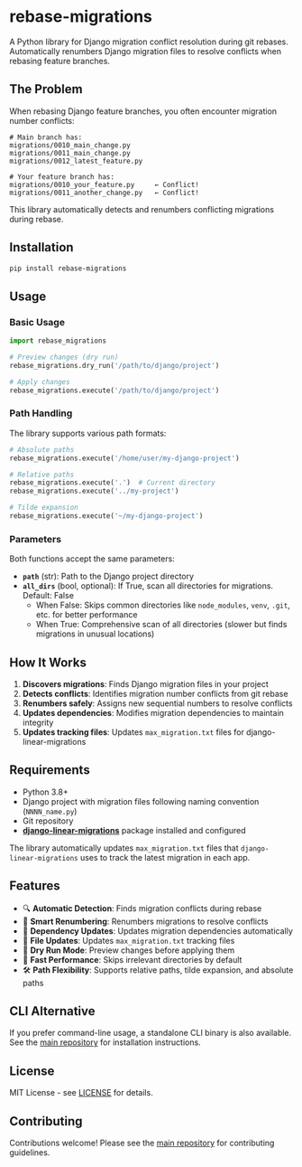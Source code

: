 # rebase-migrations

A Python library for Django migration conflict resolution during git rebases. Automatically renumbers Django migration files to resolve conflicts when rebasing feature branches.

## The Problem

When rebasing Django feature branches, you often encounter migration number conflicts:

```
# Main branch has:
migrations/0010_main_change.py
migrations/0011_main_change.py
migrations/0012_latest_feature.py

# Your feature branch has:
migrations/0010_your_feature.py     ← Conflict!
migrations/0011_another_change.py   ← Conflict!
```

This library automatically detects and renumbers conflicting migrations during rebase.

## Installation

```bash
pip install rebase-migrations
```

## Usage

### Basic Usage

```python
import rebase_migrations

# Preview changes (dry run)
rebase_migrations.dry_run('/path/to/django/project')

# Apply changes
rebase_migrations.execute('/path/to/django/project')
```

### Path Handling

The library supports various path formats:

```python
# Absolute paths
rebase_migrations.execute('/home/user/my-django-project')

# Relative paths
rebase_migrations.execute('.')  # Current directory
rebase_migrations.execute('../my-project')

# Tilde expansion
rebase_migrations.execute('~/my-django-project')
```

### Parameters

Both functions accept the same parameters:

- **`path`** (str): Path to the Django project directory
- **`all_dirs`** (bool, optional): If True, scan all directories for migrations. Default: False
  - When False: Skips common directories like `node_modules`, `venv`, `.git`, etc. for better performance
  - When True: Comprehensive scan of all directories (slower but finds migrations in unusual locations)

## How It Works

1. **Discovers migrations**: Finds Django migration files in your project
2. **Detects conflicts**: Identifies migration number conflicts from git rebase
3. **Renumbers safely**: Assigns new sequential numbers to resolve conflicts
4. **Updates dependencies**: Modifies migration dependencies to maintain integrity
5. **Updates tracking files**: Updates `max_migration.txt` files for django-linear-migrations

## Requirements

- Python 3.8+
- Django project with migration files following naming convention (`NNNN_name.py`)
- Git repository
- **[django-linear-migrations](https://github.com/adamchainz/django-linear-migrations)** package installed and configured

The library automatically updates `max_migration.txt` files that `django-linear-migrations` uses to track the latest migration in each app.

## Features

- 🔍 **Automatic Detection**: Finds migration conflicts during rebase
- 🔄 **Smart Renumbering**: Renumbers migrations to resolve conflicts  
- 🔗 **Dependency Updates**: Updates migration dependencies automatically
- 📄 **File Updates**: Updates `max_migration.txt` tracking files
- 🧪 **Dry Run Mode**: Preview changes before applying them
- 🚀 **Fast Performance**: Skips irrelevant directories by default
- 🛠️ **Path Flexibility**: Supports relative paths, tilde expansion, and absolute paths

## CLI Alternative

If you prefer command-line usage, a standalone CLI binary is also available. See the [main repository](https://github.com/reinhash/rebase-migrations) for installation instructions.

## License

MIT License - see [LICENSE](https://github.com/reinhash/rebase-migrations/blob/main/LICENSE) for details.

## Contributing

Contributions welcome! Please see the [main repository](https://github.com/reinhash/rebase-migrations) for contributing guidelines.
